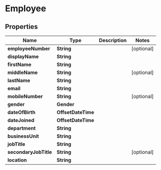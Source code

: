 

# Employee


## Properties

| Name | Type | Description | Notes |
|------------ | ------------- | ------------- | -------------|
|**employeeNumber** | **String** |  |  [optional] |
|**displayName** | **String** |  |  |
|**firstName** | **String** |  |  |
|**middleName** | **String** |  |  [optional] |
|**lastName** | **String** |  |  |
|**email** | **String** |  |  |
|**mobileNumber** | **String** |  |  [optional] |
|**gender** | **Gender** |  |  |
|**dateOfBirth** | **OffsetDateTime** |  |  |
|**dateJoined** | **OffsetDateTime** |  |  |
|**department** | **String** |  |  |
|**businessUnit** | **String** |  |  |
|**jobTitle** | **String** |  |  |
|**secondaryJobTitle** | **String** |  |  [optional] |
|**location** | **String** |  |  |



